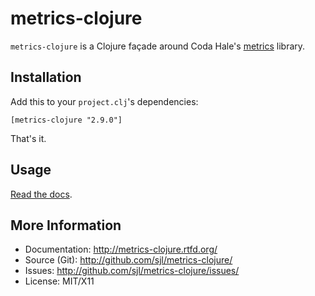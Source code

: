 metrics-clojure
===============

`metrics-clojure` is a Clojure façade around Coda Hale's [metrics][] library.

[metrics]: http://metrics.dropwizard.io

Installation
------------

Add this to your `project.clj`'s dependencies:

    [metrics-clojure "2.9.0"]

That's it.

Usage
-----

[Read the docs](http://metrics-clojure.rtfd.org/).

More Information
----------------

* Documentation: <http://metrics-clojure.rtfd.org/>
* Source (Git): <http://github.com/sjl/metrics-clojure/>
* Issues: <http://github.com/sjl/metrics-clojure/issues/>
* License: MIT/X11
